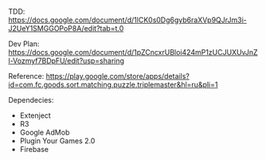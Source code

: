 TDD: https://docs.google.com/document/d/1lCK0s0Dg6gyb6raXVp9QJrJm3i-J2UeY1SMGGOPoP8A/edit?tab=t.0

Dev Plan: https://docs.google.com/document/d/1pZCncxrUBloi424mP1zUCJUXUvJnZl-Vozmyf7BDpFU/edit?usp=sharing

Reference: https://play.google.com/store/apps/details?id=com.fc.goods.sort.matching.puzzle.triplemaster&hl=ru&pli=1

Dependecies:
- Extenject
- R3
- Google AdMob
- Plugin Your Games 2.0
- Firebase
